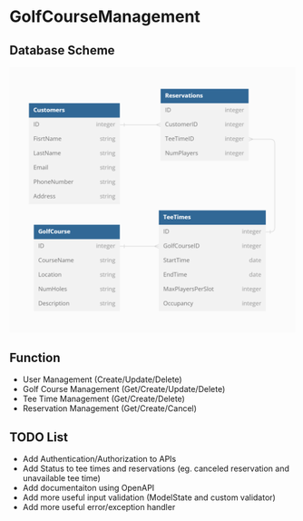 # GolfCourseManagement

## Database Scheme
![Database Scheme](https://github.com/hudiyu123/GolfCourseManagement/blob/master/GolfCourseManagementDatabaseScheme.png)

## Function
- User Management (Create/Update/Delete)
- Golf Course Management (Get/Create/Update/Delete)
- Tee Time Management (Get/Create/Delete)
- Reservation Management (Get/Create/Cancel)

## TODO List
- Add Authentication/Authorization to APIs
- Add Status to tee times and reservations (eg. canceled reservation and unavailable tee time)
- Add documentaiton using OpenAPI
- Add more useful input validation (ModelState and custom validator)
- Add more useful error/exception handler
